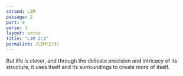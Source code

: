 ```yaml
---
strand: LIM
passage: 2
part: 0
verse: 3
layout: verse
title: "LIM 2:3"
permalink: /LIM/2/3/
---
```

But life is clever, and through the delicate precision and intricacy of its structure, it uses itself and its surroundings to create more of itself.
